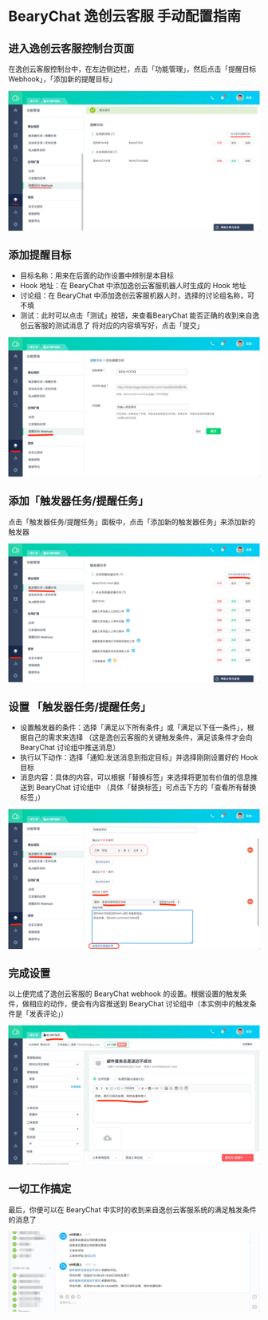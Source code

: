 # BearyChat 逸创云客服 手动配置指南

## 进入逸创云客服控制台页面

在逸创云客服控制台中，在左边侧边栏，点击「功能管理」，然后点击「提醒目标 Webhook」，「添加新的提醒目标」

![](/images/tutorial/kf5_step1.png)

## 添加提醒目标
 - 目标名称：用来在后面的动作设置中辨别是本目标
 - Hook 地址：在 BearyChat 中添加逸创云客服机器人时生成的 Hook 地址
 - 讨论组：在 BearyChat 中添加逸创云客服机器人时，选择的讨论组名称，可不填
 - 测试：此时可以点击「测试」按钮，来查看BearyChat 能否正确的收到来自逸创云客服的测试消息了
 将对应的内容填写好，点击「提交」

![](/images/tutorial/kf5_step2.png)

## 添加「触发器任务/提醒任务」

点击「触发器任务/提醒任务」面板中，点击「添加新的触发器任务」来添加新的触发器

![](/images/tutorial/kf5_step3.png)

## 设置 「触发器任务/提醒任务」
 - 设置触发器的条件：选择「满足以下所有条件」或「满足以下任一条件」，根据自己的需求来选择 （这是逸创云客服的关键触发条件，满足该条件才会向 BearyChat 讨论组中推送消息）
 - 执行以下动作：选择「通知:发送消息到指定目标」并选择刚刚设置好的 Hook 目标
 - 消息内容：具体的内容，可以根据「替换标签」来选择将更加有价值的信息推送到 BearyChat 讨论组中 （具体「替换标签」可点击下方的「查看所有替换标签」）

![](/images/tutorial/kf5_step4.png)

##  完成设置

以上便完成了逸创云客服的 BearyChat webhook 的设置。根据设置的触发条件，做相应的动作，便会有内容推送到 BearyChat 讨论组中（本实例中的触发条件是「发表评论」）

![](/images/tutorial/kf5_step5.png)

##  一切工作搞定

最后，你便可以在 BearyChat 中实时的收到来自逸创云客服系统的满足触发条件的消息了

![](/images/tutorial/kf5_step6.png)

